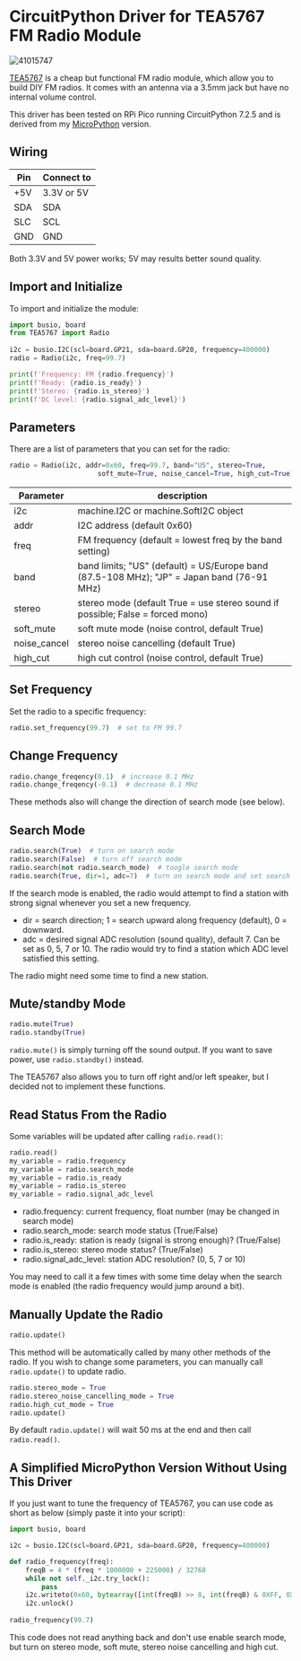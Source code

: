 # CircuitPython Driver for TEA5767 FM Radio Module

![41015747](https://user-images.githubusercontent.com/44191076/64875299-62e6e300-d67f-11e9-92d2-b0bdd43494aa.jpg)

[TEA5767](https://www.sparkfun.com/datasheets/Wireless/General/TEA5767.pdf) is a cheap but functional FM radio module, which allow you to build DIY FM radios. It comes with an antenna via a 3.5mm jack but have no internal volume control. 

This driver has been tested on RPi Pico running CircuitPython 7.2.5 and is derived from my [MicroPython](https://github.com/alankrantas/micropython-TEA5767) version.

## Wiring

| Pin | Connect to |
| --- | --- |
| +5V | 3.3V or 5V |
| SDA | SDA |
| SLC | SCL |
| GND | GND |

Both 3.3V and 5V power works; 5V may results better sound quality.

## Import and Initialize

To import and initialize the module:

```python
import busio, board
from TEA5767 import Radio
    
i2c = busio.I2C(scl=board.GP21, sda=board.GP20, frequency=400000)
radio = Radio(i2c, freq=99.7)

print(f'Frequency: FM {radio.frequency}')
print(f'Ready: {radio.is_ready}')
print(f'Stereo: {radio.is_stereo}')
print(f'DC level: {radio.signal_adc_level}')
```

## Parameters

There are a list of parameters that you can set for the radio:

```python
radio = Radio(i2c, addr=0x60, freq=99.7, band="US", stereo=True,
                      soft_mute=True, noise_cancel=True, high_cut=True)
```

| Parameter | description |
| --- | --- |
| i2c | machine.I2C or machine.SoftI2C object |
| addr | I2C address (default 0x60) |
| freq | FM frequency (default = lowest freq by the band setting) |
| band | band limits; "US" (default) = US/Europe band (87.5-108 MHz); "JP" = Japan band (76-91 MHz) |
| stereo | stereo mode (default True = use stereo sound if possible; False = forced mono) |
| soft_mute | soft mute mode (noise control, default True) |
| noise_cancel | stereo noise cancelling (default True) |
| high_cut | high cut control (noise control, default True) |

## Set Frequency

Set the radio to a specific frequency:

```python
radio.set_frequency(99.7)  # set to FM 99.7
```

## Change Frequency

```python
radio.change_freqency(0.1)  # increase 0.1 MHz
radio.change_freqency(-0.1)  # decrease 0.1 MHz
```

These methods also will change the direction of search mode (see below).

## Search Mode

```python
radio.search(True)  # turn on search mode
radio.search(False)  # turn off search mode
radio.search(not radio.search_mode)  # toogle search mode
radio.search(True, dir=1, adc=7)  # turn on search mode and set search parameters
```

If the search mode is enabled, the radio would attempt to find a station with strong signal whenever you set a new frequency.

* dir = search direction; 1 = search upward along frequency (default), 0 = downward.
* adc = desired signal ADC resolution (sound quality), default 7. Can be set as 0, 5, 7 or 10. The radio would try to find a station which ADC level satisfied this setting.

The radio might need some time to find a new station.

## Mute/standby Mode

```python
radio.mute(True)
radio.standby(True)
```

```radio.mute()``` is simply turning off the sound output. If you want to save power, use ```radio.standby()``` instead.

The TEA5767 also allows you to turn off right and/or left speaker, but I decided not to implement these functions.

## Read Status From the Radio

Some variables will be updated after calling ```radio.read()```:

```python
radio.read()
my_variable = radio.frequency
my_variable = radio.search_mode
my_variable = radio.is_ready
my_variable = radio.is_stereo
my_variable = radio.signal_adc_level
```

* radio.frequency: current frequency, float number (may be changed in search mode)
* radio.search_mode: search mode status (True/False)
* radio.is_ready: station is ready (signal is strong enough)? (True/False)
* radio.is_stereo: stereo mode status? (True/False)
* radio.signal_adc_level: station ADC resolution? (0, 5, 7 or 10)

You may need to call it a few times with some time delay when the search mode is enabled (the radio frequency would jump around a bit).

## Manually Update the Radio

```python
radio.update()
```

This method will be automatically called by many other methods of the radio. If you wish to change some parameters, you can manually call ```radio.update()``` to update radio.

```python
radio.stereo_mode = True
radio.stereo_noise_cancelling_mode = True
radio.high_cut_mode = True
radio.update()
```

By default ```radio.update()``` will wait 50 ms at the end and then call ```radio.read()```.

## A Simplified MicroPython Version Without Using This Driver

If you just want to tune the frequency of TEA5767, you can use code as short as below (simply paste it into your script):

```python
import busio, board

i2c = busio.I2C(scl=board.GP21, sda=board.GP20, frequency=400000)

def radio_frequency(freq):
    freqB = 4 * (freq * 1000000 + 225000) / 32768
    while not self._i2c.try_lock():
        pass
    i2c.writeto(0x60, bytearray([int(freqB) >> 8, int(freqB) & 0XFF, 0X90, 0X1E, 0X00]))
    i2c.unlock()
    
radio_frequency(99.7)
```

This code does not read anything back and don't use enable search mode, but turn on stereo mode, soft mute, stereo noise cancelling and high cut.

